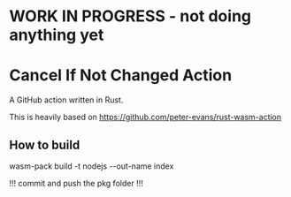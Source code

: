# WORK IN PROGRESS - not doing anything yet

# Cancel If Not Changed Action

A GitHub action written in Rust.

This is heavily based on https://github.com/peter-evans/rust-wasm-action

## How to build

wasm-pack build -t nodejs --out-name index

!!! commit and push the pkg folder !!!
